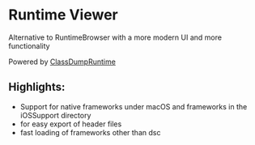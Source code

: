 # Runtime Viewer

Alternative to RuntimeBrowser with a more modern UI and more functionality

Powered by [ClassDumpRuntime](https://github.com/leptos-null/ClassDumpRuntime)

## Highlights: 
- Support for native frameworks under macOS and frameworks in the iOSSupport directory
- for easy export of header files
- fast loading of frameworks other than dsc
